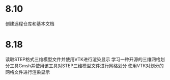 # 8.10
创建远程仓库和基本文档 


# 8.18
读取STEP格式三维模型文件并使用VTK进行渲染显示
学习一种开源的三维网格划分工具Gmsh并使用该工具对STEP三维模型文件进行网格划分
使用VTK对划分的网格文件进行渲染显示
